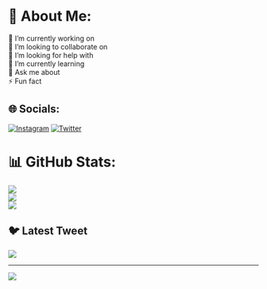 # 💫 About Me:
🔭 I’m currently working on<br>👯 I’m looking to collaborate on<br>🤝 I’m looking for help with<br>🌱 I’m currently learning<br>💬 Ask me about<br>⚡ Fun fact


## 🌐 Socials:
[![Instagram](https://img.shields.io/badge/Instagram-%23E4405F.svg?logo=Instagram&logoColor=white)](https://instagram.com/redev_team) [![Twitter](https://img.shields.io/badge/Twitter-%231DA1F2.svg?logo=Twitter&logoColor=white)](https://twitter.com/redev_team) 
# 📊 GitHub Stats:
![](https://github-readme-stats.vercel.app/api?username=redev-team&theme=dark&hide_border=false&include_all_commits=false&count_private=false)<br/>
![](https://github-readme-streak-stats.herokuapp.com/?user=redev-team&theme=dark&hide_border=false)<br/>
![](https://github-readme-stats.vercel.app/api/top-langs/?username=redev-team&theme=dark&hide_border=false&include_all_commits=false&count_private=false&layout=compact)

## 🐦 Latest Tweet
[![](https://gtce.itsvg.in/api?username=redev_team)](https://github.com/VishwaGauravIn/github-twitter-card-embed)

---
[![](https://visitcount.itsvg.in/api?id=redev-team&icon=0&color=0)](https://visitcount.itsvg.in)

<!-- Proudly created with GPRM ( https://gprm.itsvg.in ) -->
